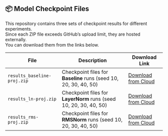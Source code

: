 ## 📦 Model Checkpoint Files

This repository contains three sets of checkpoint results for different experiments.  
Since each ZIP file exceeds GitHub’s upload limit, they are hosted externally.  
You can download them from the links below.

| File | Description | Download Link |
|------|--------------|----------------|
| `results_baseline-proj.zip` | Checkpoint files for **Baseline** runs (seed 10, 20, 30, 40, 50) | [Download from Cloud](https://drive.google.com/file/d/1pAbMFCsfxY_JwbzHLuwEmRUCv1Zjjd9L/view?usp=drive_link) |
| `results_ln-proj.zip` | Checkpoint files for **LayerNorm** runs (seed 10, 20, 30, 40, 50) | [Download from Cloud](https://drive.google.com/file/d/1MoM3E-ktEgBbUoUscv0VgzVXY1Uvmhpr/view?usp=drive_link) |
| `results_rms-proj.zip` | Checkpoint files for **RMSNorm** runs (seed 10, 20, 30, 40, 50) | [Download from Cloud](https://drive.google.com/file/d/1kbBhirEnipPWtih7zQFVE-zMUF6GWxd7/view?usp=drive_link) |
